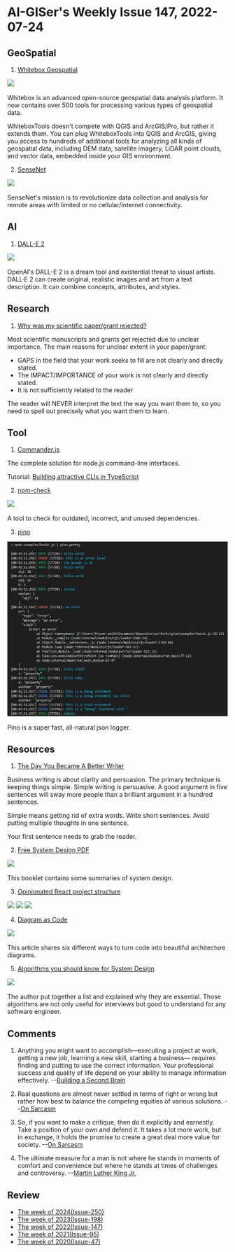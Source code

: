 # AI-GISer's Weekly Issue 147, 2022-07-24

## GeoSpatial

1. [Whitebox Geospatial](https://www.whiteboxgeo.com/)

![](https://www.whiteboxgeo.com/wp-content/uploads/2021/08/topo_pos_animation_viridis-4.gif)

Whitebox is an advanced open-source geospatial data analysis platform. It now contains over 500 tools for processing various types of geospatial data.

WhiteboxTools doesn't compete with QGIS and ArcGIS/Pro, but rather it extends them. You can plug WhiteboxTools into QGIS and ArcGIS, giving you access to hundreds of additional tools for analyzing all kinds of geospatial data, including DEM data, satellite imagery, LiDAR point clouds, and vector data, embedded inside your GIS environment.

2. [SenseNet](https://www.sensenet.ca)

![](https://www.sensenet.ca/static/home/clean-10.png)

SenseNet's mission is to revolutionize data collection and analysis for remote areas with limited or no cellular/Internet connectivity.

## AI

1. [DALL-E 2](https://newatlas.com/computers/dall-e-2-ai-art/)

![](https://dallery.gallery/wp-content/uploads/2022/06/image-1-1024x410.png)

OpenAI's DALL-E 2 is a dream tool and existential threat to visual artists. DALL·E 2 can create original, realistic images and art from a text description. It can combine concepts, attributes, and styles.

## Research

1. [Why was my scientific paper/grant rejected?](https://butlerscicomm.com/what-to-do-when-the-importance-isnt-clear/)

Most scientific manuscripts and grants get rejected due to unclear importance. The main reasons for unclear extent in your paper/grant:

- GAPS in the field that your work seeks to fill are not clearly and directly stated.
- The IMPACT/IMPORTANCE of your work is not clearly and directly stated.
- It is not sufficiently related to the reader

The reader will NEVER interpret the text the way you want them to, so you need to spell out precisely what you want them to learn.

## Tool

1. [Commander.js](https://github.com/tj/commander.js/)

The complete solution for node.js command-line interfaces.

Tutorial: [Building attractive CLIs in TypeScript](https://blog.terrible.dev/Building-attractive-CLIs-in-JavaScript/)

2. [npm-check](https://github.com/dylang/npm-check)

![](https://cloud.githubusercontent.com/assets/51505/9569917/96947fea-4f48-11e5-9783-2d78077256f2.png)

A tool to check for outdated, incorrect, and unused dependencies.

3. [pino](https://github.com/pinojs/pino)

![](https://github.com/pinojs/pino/raw/master/pretty-demo.png)

Pino is a super fast, all-natural json logger.

## Resources

1. [The Day You Became A Better Writer](https://dilbertblog.typepad.com/the_dilbert_blog/2007/06/the_day_you_bec.html)

Business writing is about clarity and persuasion. The primary technique is keeping things simple. Simple writing is persuasive. A good argument in five sentences will sway more people than a brilliant argument in a hundred sentences.

Simple means getting rid of extra words. Write short sentences. Avoid putting multiple thoughts in one sentence.

Your first sentence needs to grab the reader.

2. [Free System Design PDF](https://blog.bytebytego.com/p/free-system-design-pdf-158-pages)

![](https://substackcdn.com/image/fetch/w_1456,c_limit,f_webp,q_auto:good,fl_progressive:steep/https%3A%2F%2Fbucketeer-e05bbc84-baa3-437e-9518-adb32be77984.s3.amazonaws.com%2Fpublic%2Fimages%2F3e9362c7-53b9-480a-a1bd-268036d41846_2175x3150.jpeg)

This booklet contains some summaries of system design.

3. [Opinionated React project structure](https://twitter.com/_georgemoller/status/1550139268181491713?ck_subscriber_id=1664454795)

![](https://pbs.twimg.com/media/FYMzb5mWIAEyVgJ?format=jpg&name=small)
![](https://pbs.twimg.com/media/FYMzcQoXoAY78yH?format=jpg&name=small)
![](https://twitter.com/_georgemoller/status/1550139277920567297/photo/1)

4. [Diagram as Code](https://blog.bytebytego.com/p/diagram-as-code)

![](https://substackcdn.com/image/fetch/w_1456,c_limit,f_webp,q_auto:good,fl_progressive:steep/https%3A%2F%2Fbucketeer-e05bbc84-baa3-437e-9518-adb32be77984.s3.amazonaws.com%2Fpublic%2Fimages%2Fe94ac2ab-b131-4a4c-a03e-b418e68e6447_3084x1503.png)

This article shares six different ways to turn code into beautiful architecture diagrams.

5. [Algorithms you should know for System Design](https://blog.bytebytego.com/p/ep14-algorithms-you-should-known)

![](https://substackcdn.com/image/fetch/w_1456,c_limit,f_webp,q_auto:good,fl_progressive:steep/https%3A%2F%2Fbucketeer-e05bbc84-baa3-437e-9518-adb32be77984.s3.amazonaws.com%2Fpublic%2Fimages%2F2b755d45-8a5d-45c7-8169-74b7394e32ad_3986x7990.jpeg)

The author put together a list and explained why they are essential. Those algorithms are not only useful for interviews but good to understand for any software engineer.

## Comments

1. Anything you might want to accomplish—executing a project at work, getting a new job, learning a new skill, starting a business— requires finding and putting to use the correct information. Your professional success and quality of life depend on your ability to manage information effectively.
   --[Building a Second Brain](https://fortelabs.co/blog/basboverview/)

2. Real questions are almost never settled in terms of right or wrong but rather how best to balance the competing equities of various solutions.
   --[On Sarcasm](https://boz.com/articles/sarcasm)

3. So, if you want to make a critique, then do it explicitly and earnestly. Take a position of your own and defend it. It takes a lot more work, but in exchange, it holds the promise to create a great deal more value for society.
   --[On Sarcasm](https://boz.com/articles/sarcasm)

4. The ultimate measure for a man is not where he stands in moments of comfort and convenience but where he stands at times of challenges and controversy.
   --[Martin Luther King Jr.](https://www.enotes.com/homework-help/what-meaning-this-quotation-388597)

## Review

- [The week of 2024(Issue-250)](../2024/issue-250.md)
- [The week of 2023(Issue-198)](../2023/issue-198.md)
- [The week of 2022(Issue-147)](../2022/issue-147.md)
- [The week of 2021(Issue-95)](../2021/issue-95.md)
- [The week of 2020(Issue-47)](../2020/issue-47.md)

